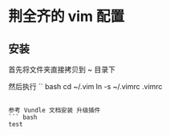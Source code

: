 # 荆全齐的 vim 配置

## 安装

首先将文件夹直接拷贝到 ~ 目录下

然后执行
`` bash
cd ~/.vim
ln -s ~/.vimrc .vimrc
```

参考 Vundle 文档安装 升级插件
``` bash
test
```
